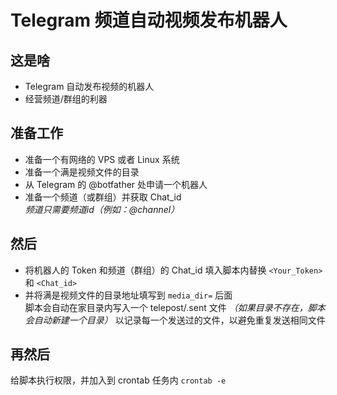 # Telegram 频道自动视频发布机器人
## 这是啥
- Telegram 自动发布视频的机器人
- 经营频道/群组的利器

## 准备工作
- 准备一个有网络的 VPS 或者 Linux 系统
- 准备一个满是视频文件的目录
- 从 Telegram 的 @botfather 处申请一个机器人
- 准备一个频道（或群组）并获取 Chat_id  
*频道只需要频道id（例如：@channel）*

## 然后
- 将机器人的 Token 和频道（群组）的 Chat_id 填入脚本内替换 `<Your_Token>` 和 `<Chat_id>` 
- 并将满是视频文件的目录地址填写到 `media_dir=` 后面  
脚本会自动在家目录内写入一个 telepost/.sent 文件 *（如果目录不存在，脚本会自动新建一个目录）* 以记录每一个发送过的文件，以避免重复发送相同文件

## 再然后
给脚本执行权限，并加入到 crontab 任务内
`crontab -e`

